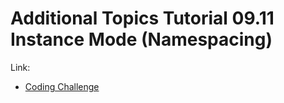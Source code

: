 # Additional Topics Tutorial 09.11 Instance Mode (Namespacing)

Link:
- [Coding Challenge](https://thecodingtrain.com/CodingChallenges/015-fractaltreearray.html)
